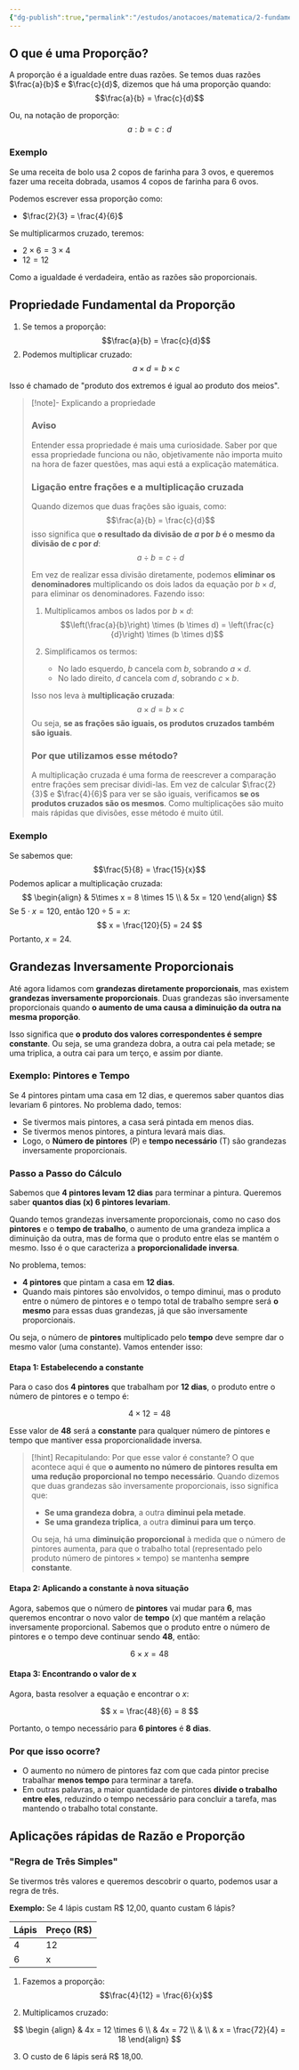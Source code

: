 ```yaml
---
{"dg-publish":true,"permalink":"/estudos/anotacoes/matematica/2-fundamental-2/5-medidas-e-proporcionalidade/5-3-proporcao-rascunho/"}
---
```


## O que é uma Proporção?

A proporção é a igualdade entre duas razões. Se temos duas razões $\frac{a}{b}$ e $\frac{c}{d}$, dizemos que há uma proporção quando: $$\frac{a}{b} = \frac{c}{d}$$

Ou, na notação de proporção: $$a:b = c:d$$

### Exemplo

Se uma receita de bolo usa 2 copos de farinha para 3 ovos, e queremos fazer uma receita dobrada, usamos 4 copos de farinha para 6 ovos.

Podemos escrever essa proporção como:
- $\frac{2}{3} = \frac{4}{6}$

Se multiplicarmos cruzado, teremos:
- $2 \times 6 = 3 \times 4$
- $12 = 12$

Como a igualdade é verdadeira, então as razões são proporcionais.

## Propriedade Fundamental da Proporção

1. Se temos a proporção: $$\frac{a}{b} = \frac{c}{d}$$
2. Podemos multiplicar cruzado: $$a \times d = b \times c$$

Isso é chamado de "produto dos extremos é igual ao produto dos meios".

> [!note]- Explicando a propriedade
> ### Aviso
> Entender essa propriedade é mais uma curiosidade. Saber por que essa propriedade funciona ou não, objetivamente não importa muito na hora de fazer questões, mas aqui está a explicação matemática.
> 
> ### Ligação entre frações e a multiplicação cruzada
> Quando dizemos que duas frações são iguais, como: $$\frac{a}{b} = \frac{c}{d}$$
> isso significa que **o resultado da divisão de $a$ por $b$ é o mesmo da divisão de $c$ por $d$**: $$a \div b = c \div d$$
>  
> Em vez de realizar essa divisão diretamente, podemos **eliminar os denominadores** multiplicando os dois lados da equação por $b \times d$, para eliminar os denominadores. Fazendo isso:
>  
> 1. Multiplicamos ambos os lados por $b \times d$:$$\left(\frac{a}{b}\right) \times (b \times d) = \left(\frac{c}{d}\right) \times (b \times d)$$
>  
> 2. Simplificamos os termos:
>    - No lado esquerdo, $b$ cancela com $b$, sobrando $a \times d$.
>    - No lado direito, $d$ cancela com $d$, sobrando $c \times b$.
>  
> Isso nos leva à **multiplicação cruzada**: $$a \times d = b \times c$$
> Ou seja, **se as frações são iguais, os produtos cruzados também são iguais**.
>  
> ### Por que utilizamos esse método?
> A multiplicação cruzada é uma forma de reescrever a comparação entre frações sem precisar dividi-las. Em vez de calcular $\frac{2}{3}$ e $\frac{4}{6}$ para ver se são iguais, verificamos **se os produtos cruzados são os mesmos**. Como multiplicações são muito mais rápidas que divisões, esse método é muito útil.

### Exemplo

Se sabemos que: $$\frac{5}{8} = \frac{15}{x}$$
Podemos aplicar a multiplicação cruzada:
$$
\begin{align}
& 5\times x = 8 \times 15 \\
& 5x = 120
\end{align}
$$
Se $5 \cdot x = 120$, então $120 \div 5 = x$:
$$
x = \frac{120}{5} = 24
$$
Portanto, $x = 24$.

## Grandezas Inversamente Proporcionais

Até agora lidamos com **grandezas diretamente proporcionais**, mas existem **grandezas inversamente proporcionais**. Duas grandezas são inversamente proporcionais quando **o aumento de uma causa a diminuição da outra na mesma proporção**.  

Isso significa que **o produto dos valores correspondentes é sempre constante**. Ou seja, se uma grandeza dobra, a outra cai pela metade; se uma triplica, a outra cai para um terço, e assim por diante.

### Exemplo: Pintores e Tempo

Se 4 pintores pintam uma casa em 12 dias, e queremos saber quantos dias levariam 6 pintores. No problema dado, temos:

- Se tivermos mais pintores, a casa será pintada em menos dias.
- Se tivermos menos pintores, a pintura levará mais dias.
- Logo, o **Número de pintores** (P) e **tempo necessário** (T) são grandezas inversamente proporcionais.

### Passo a Passo do Cálculo

Sabemos que **4 pintores levam 12 dias** para terminar a pintura. Queremos saber **quantos dias (x) 6 pintores levariam**.

Quando temos grandezas inversamente proporcionais, como no caso dos **pintores** e o **tempo de trabalho**, o aumento de uma grandeza implica a diminuição da outra, mas de forma que o produto entre elas se mantém o mesmo. Isso é o que caracteriza a **proporcionalidade inversa**.

No problema, temos:
- **4 pintores** que pintam a casa em **12 dias**. 
- Quando mais pintores são envolvidos, o tempo diminui, mas o produto entre o número de pintores e o tempo total de trabalho sempre será **o mesmo** para essas duas grandezas, já que são inversamente proporcionais.

Ou seja, o número de **pintores** multiplicado pelo **tempo** deve sempre dar o mesmo valor (uma constante). Vamos entender isso:

#### Etapa 1: Estabelecendo a constante

Para o caso dos **4 pintores** que trabalham por **12 dias**, o produto entre o número de pintores e o tempo é:

$$
4 \times 12 = 48
$$

Esse valor de **48** será a **constante** para qualquer número de pintores e tempo que mantiver essa proporcionalidade inversa. 

> [!hint] Recapitulando: Por que esse valor é constante?
> O que acontece aqui é que **o aumento no número de pintores resulta em uma redução proporcional no tempo necessário**. Quando dizemos que duas grandezas são inversamente proporcionais, isso significa que:
> 
> - **Se uma grandeza dobra**, a outra **diminui pela metade**.
> - **Se uma grandeza triplica**, a outra **diminui para um terço**.
> 
> Ou seja, há uma **diminuição proporcional** à medida que o número de pintores aumenta, para que o trabalho total (representado pelo produto $\text{número de pintores} \times \text{tempo}$) se mantenha **sempre constante**.

#### Etapa 2: Aplicando a constante à nova situação

Agora, sabemos que o número de **pintores** vai mudar para **6**, mas queremos encontrar o novo valor de **tempo** ($x$) que mantém a relação inversamente proporcional. Sabemos que o produto entre o número de pintores e o tempo deve continuar sendo **48**, então:

$$
6 \times x = 48
$$

#### Etapa 3: Encontrando o valor de x

Agora, basta resolver a equação e encontrar o $x$:

$$
x = \frac{48}{6} = 8
$$

Portanto, o tempo necessário para **6 pintores** é **8 dias**.

### Por que isso ocorre?

- O aumento no número de pintores faz com que cada pintor precise trabalhar **menos tempo** para terminar a tarefa.  
- Em outras palavras, a maior quantidade de pintores **divide o trabalho entre eles**, reduzindo o tempo necessário para concluir a tarefa, mas mantendo o trabalho total constante.

## Aplicações rápidas de Razão e Proporção

### "Regra de Três Simples"

Se tivermos três valores e queremos descobrir o quarto, podemos usar a regra de três.

**Exemplo:** Se 4 lápis custam R$ 12,00, quanto custam 6 lápis?

| Lápis | Preço (R$) |
| ----- | ---------- |
| 4     | 12         |
| 6     | x          |

1. Fazemos a proporção: $$\frac{4}{12} = \frac{6}{x}$$

2. Multiplicamos cruzado:

$$
\begin {align}
& 4x = 12 \times 6 \\
& 4x = 72 \\
& \\
& x = \frac{72}{4} = 18
\end{align}
$$

3. O custo de 6 lápis será R$ 18,00.
